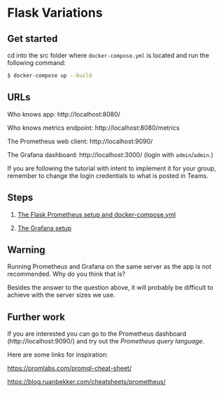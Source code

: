# Flask Variations



## Get started

cd into the src folder where `docker-compose.yml` is located and run the following command:

```bash
$ docker-compose up --build
```

## URLs

Who knows app: http://localhost:8080/

Who knows metrics endpoint: http://localhost:8080/metrics

The Prometheus web client: http://localhost:9090/

The Grafana dashboard: http://localhost:3000/ (login with `admin`/`admin`.)

If you are following the tutorial with intent to implement it for your group, remember to change the login credentials to what is posted in Teams. 

## Steps

1. [The Flask Prometheus setup and docker-compose.yml](./tutorial/1._Flask_Prometheus_Setup.md)

2. [The Grafana setup](./tutorial/1._Grafana_Setup.md)


## Warning

Running Prometheus and Grafana on the same server as the app is not recommended. Why do you think that is?

Besides the answer to the question above, it will probably be difficult to achieve with the server sizes we use. 

## Further work

If you are interested you can go to the Prometheus dashboard (http://localhost:9090/) and try out the *Prometheus query language*.

Here are some links for inspiration:

https://promlabs.com/promql-cheat-sheet/

https://blog.ruanbekker.com/cheatsheets/prometheus/